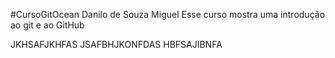 
#CursoGitOcean
Danilo de Souza Miguel
Esse curso mostra uma introdução ao git e ao GitHub

JKHSAFJKHFAS
JSAFBHJKONFDAS
HBFSAJIBNFA

